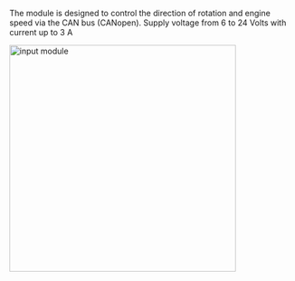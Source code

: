 The module is designed to control the direction of rotation and engine speed via the CAN bus (CANopen).
Supply voltage from 6 to 24 Volts with current up to 3 A

<img src="Qwest_in.jpg" alt="input module" width="400">
